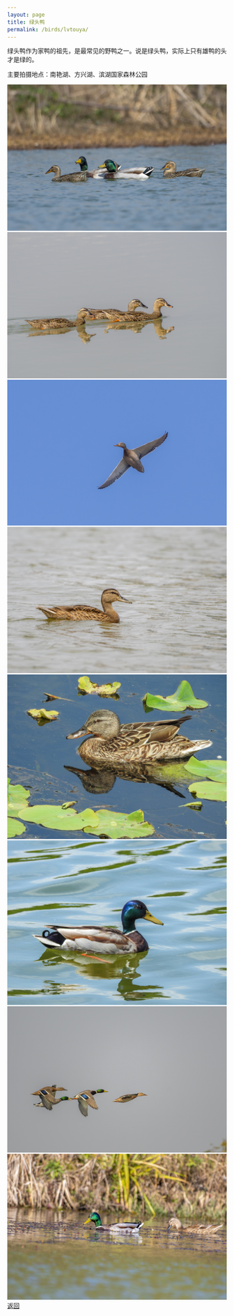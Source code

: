 ```yaml
---
layout: page
title: 绿头鸭
permalink: /birds/lvtouya/
---
```

绿头鸭作为家鸭的祖先，是最常见的野鸭之一。说是绿头鸭，实际上只有雄鸭的头才是绿的。

主要拍摄地点：南艳湖、方兴湖、滨湖国家森林公园

![](../picture/绿头鸭/DSC_3673.jpg)
![](../picture/绿头鸭/DSC_1395.jpg)
![](../picture/绿头鸭/DSC_1322.jpg)
![](../picture/绿头鸭/DSC_4297.jpg)
![](../picture/绿头鸭/DSCN8101.jpg)
![](../picture/绿头鸭/DSCN8131.jpg)
![](../picture/绿头鸭/DSC_1174.jpg)
![](../picture/绿头鸭/DSC_0020.jpg)
[返回](../../)
